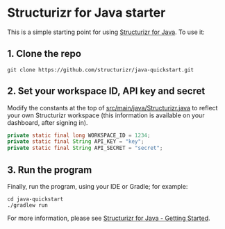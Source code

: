 # Structurizr for Java starter

This is a simple starting point for using [Structurizr for Java](https://github.com/structurizr/java). To use it:

## 1. Clone the repo

```
git clone https://github.com/structurizr/java-quickstart.git
```

## 2. Set your workspace ID, API key and secret

Modify the constants at the top of [src/main/java/Structurizr.java](https://github.com/structurizr/java-quickstart/blob/master/src/main/java/Structurizr.java) to reflect your own Structurizr workspace (this information is available on your dashboard, after signing in).

```java
private static final long WORKSPACE_ID = 1234;
private static final String API_KEY = "key";
private static final String API_SECRET = "secret";
```

## 3. Run the program

Finally, run the program, using your IDE or Gradle; for example:

```
cd java-quickstart
./gradlew run
```

For more information, please see [Structurizr for Java - Getting Started](https://github.com/structurizr/java/blob/master/docs/getting-started.md).
